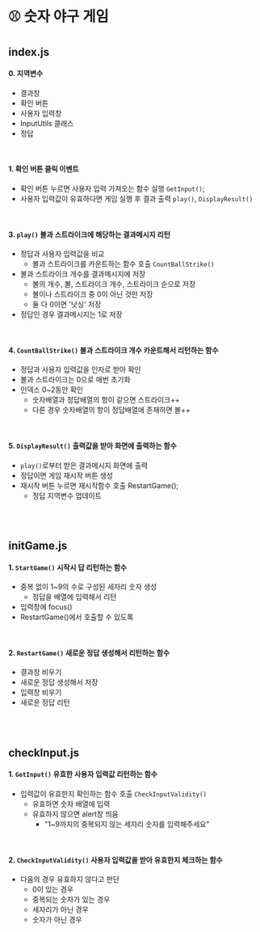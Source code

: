 # ⚾️ 숫자 야구 게임
## index.js
#### 0. 지역변수
  - 결과창
  - 확인 버튼
  - 사용자 입력창
  - InputUtils 클래스
  - 정답

<br>

#### 1. 확인 버튼 클릭 이벤트
  - 확인 버튼 누르면 사용자 입력 가져오는 함수 실행 `GetInput()`;
  - 사용자 입력값이 유효하다면 게임 실행 후 결과 출력 `play()`, `DisplayResult()`

<br>

#### 3. `play()` 볼과 스트라이크에 해당하는 결과메시지 리턴
  - 정답과 사용자 입력값을 비교
    - 볼과 스트라이크를 카운트하는 함수 호출 `CountBallStrike()`
  - 볼과 스트라이크 개수를 결과메시지에 저장
    - 볼의 개수, 볼, 스트라이크 개수, 스트라이크 순으로 저장
  	- 볼이나 스트라이크 중 0이 아닌 것만 저장
  	- 둘 다 0이면 '낫싱' 저장
  - 정답인 경우 결과메시지는 1로 저장

<br>

#### 4. `CountBallStrike()` 볼과 스트라이크 개수 카운트해서 리턴하는 함수
  - 정답과 사용자 입력값을 인자로 받아 확인
  - 볼과 스트라이크는 0으로 매번 초기화
  - 인덱스 0~2동안 확인
    - 숫자배열과 정답배열의 항이 같으면 스트라이크++
    - 다른 경우 숫자배열의 항이 정답배열에 존재하면 볼++

<br>

#### 5. `DisplayResult()` 출력값을 받아 화면에 출력하는 함수
  - `play()`로부터 받은 결과메시지 화면에 출력
  - 정답이면 게임 재시작 버튼 생성
  - 재시작 버튼 누르면 재시작함수 호출 RestartGame();
    - 정답 지역변수 업데이트

<br>
<br>

## initGame.js
#### 1. `StartGame()` 시작시 답 리턴하는 함수
  - 중복 없이 1~9의 수로 구성된 세자리 숫자 생성
    - 정답을 배열에 입력해서 리턴
  - 입력창에 focus()
  - RestartGame()에서 호출할 수 있도록 

<br>

#### 2. `RestartGame()` 새로운 정답 생성해서 리턴하는 함수
  - 결과창 비우기
  - 새로운 정답 생성해서 저장
  - 입력창 비우기
  - 새로운 정답 리턴

<br>
<br>

## checkInput.js
#### 1. `GetInput()` 유효한 사용자 입력값 리턴하는 함수
  - 입력값이 유효한지 확인하는 함수 호출 `CheckInputValidity()`
    - 유효하면 숫자 배열에 입력
    - 유효하지 않으면 alert창 띄움
      - "1~9까지의 중복되지 않는 세자리 숫자를 입력해주세요"

<br>

#### 2. `CheckInputValidity()` 사용자 입력값을 받아 유효한지 체크하는 함수
  - 다음의 경우 유효하지 않다고 판단
    - 0이 있는 경우
    - 중복되는 숫자가 있는 경우
    - 세자리가 아닌 경우
    - 숫자가 아닌 경우

<br>